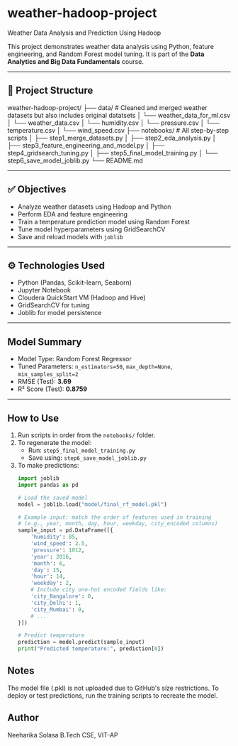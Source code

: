 # weather-hadoop-project
Weather Data Analysis and Prediction Using Hadoop

This project demonstrates weather data analysis using Python, feature engineering, and Random Forest model tuning. It is part of the **Data Analytics and Big Data Fundamentals** course.

---

## 📁 Project Structure

weather-hadoop-project/
├── data/ # Cleaned and merged weather datasets but also includes original datatsets
│ └── weather_data_for_ml.csv
│ └── weather_data.csv
│ └── humidity.csv
│ └── pressure.csv
│ └── temperature.csv
│ └── wind_speed.csv
├── notebooks/ # All step-by-step scripts
│ ├── step1_merge_datasets.py
│ ├── step2_eda_analysis.py
│ ├── step3_feature_engineering_and_model.py
│ ├── step4_gridsearch_tuning.py
│ ├── step5_final_model_training.py
│ └── step6_save_model_joblib.py
└── README.md


---

## ✅ Objectives

- Analyze weather datasets using Hadoop and Python
- Perform EDA and feature engineering
- Train a temperature prediction model using Random Forest
- Tune model hyperparameters using GridSearchCV
- Save and reload models with `joblib`

---

## ⚙️ Technologies Used

- Python (Pandas, Scikit-learn, Seaborn)
- Jupyter Notebook
- Cloudera QuickStart VM (Hadoop and Hive)
- GridSearchCV for tuning
- Joblib for model persistence

---

## Model Summary

- Model Type: Random Forest Regressor
- Tuned Parameters: `n_estimators=50`, `max_depth=None`, `min_samples_split=2`
- RMSE (Test): **3.69**
- R² Score (Test): **0.8759**

---

## How to Use

1. Run scripts in order from the `notebooks/` folder.
2. To regenerate the model:
   - Run: `step5_final_model_training.py`
   - Save using: `step6_save_model_joblib.py`
3. To make predictions:
   ```python
   import joblib
   import pandas as pd

   # Load the saved model
   model = joblib.load("model/final_rf_model.pkl")

   # Example input: match the order of features used in training
   # (e.g., year, month, day, hour, weekday, city_encoded columns)
   sample_input = pd.DataFrame([{
       'humidity': 85,
       'wind_speed': 2.5,
       'pressure': 1012,
       'year': 2016,
       'month': 6,
       'day': 15,
       'hour': 14,
       'weekday': 2,
       # Include city one-hot encoded fields like:
       'city_Bangalore': 0,
       'city_Delhi': 1,
       'city_Mumbai': 0,
       # ...
   }])

   # Predict temperature
   prediction = model.predict(sample_input)
   print("Predicted temperature:", prediction[0])

## Notes
The model file (.pkl) is not uploaded due to GitHub's size restrictions.
To deploy or test predictions, run the training scripts to recreate the model.

## Author
Neeharika Solasa
B.Tech CSE, VIT-AP
